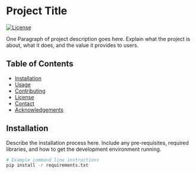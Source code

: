 # Project Title

[![License](https://img.shields.io/badge/license-MIT-blue.svg)](https://opensource.org/licenses/MIT)

One Paragraph of project description goes here. Explain what the project is about, what it does, and the value it provides to users.

## Table of Contents

- [Installation](#installation)
- [Usage](#usage)
- [Contributing](#contributing)
- [License](#license)
- [Contact](#contact)
- [Acknowledgements](#acknowledgements)

## Installation

Describe the installation process here. Include any pre-requisites, required libraries, and how to get the development environment running.

```bash
# Example command line instructions
pip install -r requirements.txt
